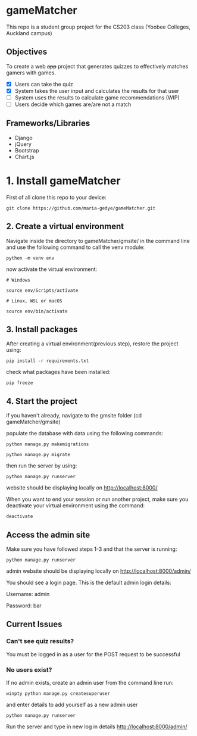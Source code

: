 # gameMatcher
This repo is a student group project for the CS203 class (Yoobee Colleges, Auckland campus)

## Objectives

To create a web ~~app~~ project that generates quizzes to effectively matches gamers with games. 

- [X] Users can take the quiz
- [X] System takes the user input and calculates the results for that user
- [ ] System uses the results to calculate game recommendations (WIP)
- [ ] Users decide which games are/are not a match

## Frameworks/Libraries

- Django
- jQuery
- Bootstrap
- Chart.js


# 1. Install gameMatcher

First of all clone this repo to your device:

`git clone https://github.com/maria-gedye/gameMatcher.git`


## 2. Create a virtual environment

Navigate inside the directory to gameMatcher/gmsite/
in the command line and use the following command to call the venv module:

`python -m venv env`

now activate the virtual environment:

`# Windows`

`source env/Scripts/activate`

`# Linux, WSL or macOS`

`source env/bin/activate`


## 3. Install packages

After creating a virtual environment(previous step), restore the project using:

`pip install -r requirements.txt`

check what packages have been installed:

`pip freeze`


## 4. Start the project

if you haven't already, navigate to the gmsite folder (cd gameMatcher/gmsite)

populate the database with data using the following commands:

`python manage.py makemigrations`

`python manage.py migrate`

then run the server by using: 

`python manage.py runserver`

website should be displaying locally on [http://localhost:8000/](http://localhost:8000/)

When you want to end your session or run another project, make sure you deactivate your virtual environment using the command:

`deactivate`



## Access the admin site

Make sure you have followed steps 1-3 and that the server is running:

`python manage.py runserver`

admin website should be displaying locally on [http://localhost:8000/admin/](http://localhost:8000/admin/)

You should see a login page. This is the default admin login details:

Username: admin

Password: bar

## Current Issues

### Can't see quiz results?

You must be logged in as a user for the POST request to be successful

### No users exist?

If no admin exists, create an admin user from the command line run:

`winpty python manage.py createsuperuser`

and enter details to add yourself as a new admin user

`python manage.py runserver`

Run the server and type in new log in details [http://localhost:8000/admin/](http://localhost:8000/admin/)
